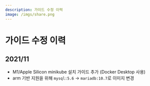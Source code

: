 ```yaml
---
description: 가이드 수정 이력
image: /imgs/share.png
---
```


# 가이드 수정 이력

## 2021/11

- M1/Apple Silicon minikube 설치 가이드 추가 (Docker Desktop 사용)
- arm 기반 지원을 위해 `mysql:5.6` -> `mariadb:10.7`로 이미지 변경
